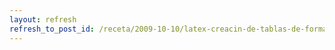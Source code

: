 ```yaml
---
layout: refresh
refresh_to_post_id: /receta/2009-10-10/latex-creacin-de-tablas-de-forma-sencilla
---
```

